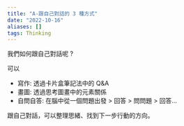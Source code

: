 ```yaml
---
title: "A-跟自己對話的 3 種方式"
date: "2022-10-16"
aliases: []
tags: Thinking
---
```


我們如何跟自己對話呢 ?

可以
- 寫作: 透過卡片盒筆記法中的 Q&A 
- 畫圖: 透過思考圖畫中的元素關係
- 自問自答: 在腦中從一個問題出發 > 回答 > 問問題 > 回答...

跟自己對話，可以整理思緒、找到下一步行動的方向。